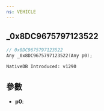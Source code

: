 ```yaml
---
ns: VEHICLE
---
```

## _0x8DC9675797123522

```c
// 0x8DC9675797123522
Any _0x8DC9675797123522(Any p0);
```

```
NativeDB Introduced: v1290
```

## 參數
* **p0**:
